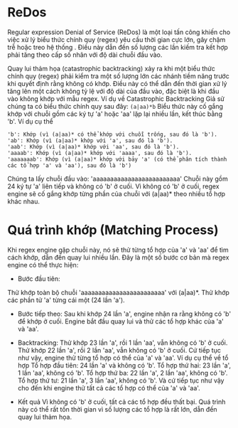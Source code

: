 # ReDos
Regular expression Denial of Service (ReDos) là một loại tấn công khiến cho việc xử lý biểu thức chính quy (regex) yêu cầu thời gian cực lớn, gây chậm trễ hoặc treo hệ thống . Điều này dẫn đến số lượng các lần kiếm tra kết hợp phải tăng theo cấp số nhân với độ dài chuỗi đầu vào.


Quay lui thảm họa (catastrophic backtracking) xảy ra khi một biểu thức chính quy (regex) phải kiểm tra một số lượng lớn các nhánh tiềm năng trước khi quyết định rằng không có khớp. Điều này có thể dẫn đến thời gian xử lý tăng lên một cách không tỷ lệ với độ dài của đầu vào, đặc biệt là khi đầu vào không khớp với mẫu regex.
Ví dụ về Catastrophic Backtracking
Giả sử chúng ta có biểu thức chính quy sau đây:
```(a|aa)*b```
Biểu thức này cố gắng khớp với chuỗi gồm các ký tự 'a' hoặc 'aa' lặp lại nhiều lần, kết thúc bằng 'b'.
Ví dụ cụ thể
```
'b': Khớp (vì (a|aa)* có thể khớp với chuỗi trống, sau đó là 'b').
'ab': Khớp (vì (a|aa)* khớp với 'a', sau đó là 'b').
'aab': Khớp (vì (a|aa)* khớp với 'aa', sau đó là 'b').
'aaaab': Khớp (vì (a|aa)* khớp với 'aaaa', sau đó là 'b').
'aaaaaaab': Khớp (vì (a|aa)* khớp với bảy 'a' (có thể phân tích thành các tổ hợp 'a' và 'aa'), sau đó là 'b')
```
Chúng ta lấy chuỗi đầu vào: 'aaaaaaaaaaaaaaaaaaaaaaaaa'
 Chuỗi này gồm 24 ký tự 'a' liên tiếp và không có 'b' ở cuối. Vì không có 'b' ở cuối, regex engine sẽ cố gắng khớp từng phần của chuỗi với (a|aa)* theo nhiều tổ hợp khác nhau.
# Quá trình khớp (Matching Process)
Khi regex engine gặp chuỗi này, nó sẽ thử từng tổ hợp của 'a' và 'aa' để tìm cách khớp, dẫn đến quay lui nhiều lần. Đây là một số bước cơ bản mà regex engine có thể thực hiện:

- Bước đầu tiên:

Thử khớp toàn bộ chuỗi 'aaaaaaaaaaaaaaaaaaaaaaaa' với (a|aa)*.
Thử khớp các phần tử 'a' từng cái một (24 lần 'a').

- Bước tiếp theo:
Sau khi khớp 24 lần 'a', engine nhận ra rằng không có 'b' để khớp ở cuối.
Engine bắt đầu quay lui và thử các tổ hợp khác của 'a' và 'aa'.

- Backtracking:
Thử khớp 23 lần 'a', rồi 1 lần 'aa', vẫn không có 'b' ở cuối.
Thử khớp 22 lần 'a', rồi 2 lần 'aa', vẫn không có 'b' ở cuối.
Cứ tiếp tục như vậy, engine thử từng tổ hợp có thể của 'a' và 'aa'.
Ví dụ cụ thể về tổ hợp
Tổ hợp đầu tiên: 24 lần 'a' và không có 'b'.
Tổ hợp thứ hai: 23 lần 'a', 1 lần 'aa', không có 'b'.
Tổ hợp thứ ba: 22 lần 'a', 2 lần 'aa', không có 'b'.
Tổ hợp thứ tư: 21 lần 'a', 3 lần 'aa', không có 'b'.
Và cứ tiếp tục như vậy cho đến khi engine thử tất cả các tổ hợp có thể của 'a' và 'aa'.
- Kết quả
Vì không có 'b' ở cuối, tất cả các tổ hợp đều thất bại. Quá trình này có thể rất tốn thời gian vì số lượng các tổ hợp là rất lớn, dẫn đến quay lui thảm họa.

